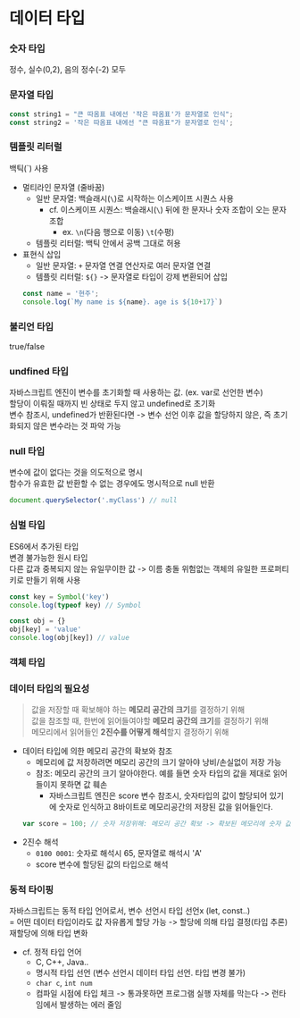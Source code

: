 # 데이터 타입

### 숫자 타입

정수, 실수(0,2), 음의 정수(-2) 모두 

### 문자열 타입

```javascript
const string1 = "큰 따옴표 내에선 '작은 따옴표'가 문자열로 인식";
const string2 = '작은 따옴표 내에선 "큰 따옴표"가 문자열로 인식';
```

### 템플릿 리터럴

백틱(`) 사용

- 멀티라인 문자열 (줄바꿈)
  - 일반 문자열: 백슬래시(`\`)로 시작하는 이스케이프 시퀀스 사용
    - cf. 이스케이프 시퀀스: 백슬래시(`\`) 뒤에 한 문자나 숫자 조합이 오는 문자 조합
      - ex. `\n`(다음 행으로 이동) `\t`(수평)
  - 템플릿 리터럴: 백틱 안에서 공백 그대로 허용
- 표현식 삽입
  - 일반 문자열: `+` 문자열 연결 연산자로 여러 문자열 연결
  - 템플릿 리터럴: `${}` -> 문자열로 타입이 강제 변환되어 삽입
  ```javascript
  const name = '현주';
  console.log(`My name is ${name}. age is ${10+17}`)
  ```

### 불리언 타입

true/false

### undfined 타입

자바스크립트 엔진이 변수를 초기화할 때 사용하는 값. (ex. var로 선언한 변수)  
할당이 이뤄질 때까지 빈 상태로 두지 않고 undefined로 초기화  
변수 참조시, undefined가 반환된다면 -> 변수 선언 이후 값을 할당하지 않은, 즉 초기화되지 않은 변수라는 것 파악 가능

### null 타입

변수에 값이 없다는 것을 의도적으로 명시  
함수가 유효한 값 반환할 수 없는 경우에도 명시적으로 null 반환

```javascript
document.querySelector('.myClass') // null
```

### 심벌 타입

ES6에서 추가된 타입  
변경 불가능한 원시 타입  
다른 값과 중복되지 않는 유일무이한 값 -> 이름 충돌 위험없는 객체의 유일한 프로퍼티 키로 만들기 위해 사용

```javascript
const key = Symbol('key')
console.log(typeof key) // Symbol

const obj = {}
obj[key] = 'value'
console.log(obj[key]) // value
```

### 객체 타입

### 데이터 타입의 필요성

> 값을 저장할 때 확보해야 하는 **메모리 공간의 크기**를 결정하기 위해  
> 값을 참조할 때, 한번에 읽어들여야할 **메모리 공간의 크기**를 결정하기 위해  
> 메모리에서 읽어들인 **2진수를 어떻게 해석**할지 결정하기 위해

- 데이터 타입에 의한 메모리 공간의 확보와 참조
  - 메모리에 값 저장하려면 메모리 공간의 크기 알아야 낭비/손실없이 저장 가능
  - 참조: 메모리 공간의 크기 알아야한다. 예를 들면 숫자 타입의 값을 제대로 읽어들이지 못하면 값 훼손
    - 자바스크립트 엔진은 score 변수 참조시, 숫자타입의 값이 할당되어 있기에 숫자로 인식하고 8바이트로 메모리공간의 저장된 값을 읽어들인다.
  ```javascript
  var score = 100; // 숫자 저장위해: 메모리 공간 확보 -> 확보된 메모리에 숫자 값 저장
  ```
- 2진수 해석
  - `0100 0001`: 숫자로 해석시 65, 문자열로 해석시 'A'
  - score 변수에 할당된 값의 타입으로 해석

### 동적 타이핑

자바스크립트는 동적 타입 언어로서, 변수 선언시 타입 선언x (let, const..)  
= 어떤 데이터 타입이라도 값 자유롭게 할당 가능 -> 할당에 의해 타입 결정(타입 추론)  
재할당에 의해 타입 변화

- cf. 정적 타입 언어
  - C, C++, Java..
  - 명시적 타입 선언 (변수 선언시 데이터 타입 선언. 타입 변경 불가)
  - `char c`, `int num`
  - 컴파일 시점에 타입 체크 -> 통과못하면 프로그램 실행 자체를 막는다 -> 런타임에서 발생하는 에러 줄임
